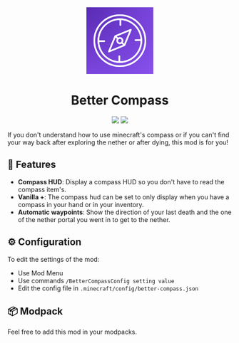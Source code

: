 <div align="center">
  <img src="https://raw.githubusercontent.com/maDU59/BetterCompass/main/src/main/resources/assets/better-compass/icon.png" width="150">
  <h1>Better Compass</h1>

  <a href="https://modrinth.com/mod/better-compass-hud"><img src="https://img.shields.io/badge/dynamic/json?color=158000&label=downloads&prefix=+%20&query=downloads&url=https://api.modrinth.com/v2/project/eCevdVQ3&logo=modrinth"></a>
  <a href="https://curseforge.com/minecraft/mc-mods/ptp"><img src="https://cf.way2muchnoise.eu/full_1348647_downloads.svg"></a>
</div>

If you don't understand how to use minecraft's compass or if you can't find your way back after exploring the nether or after dying, this mod is for you!

## 🔎 Features

- **Compass HUD**: Display a compass HUD so you don't have to read the compass item's.
- **Vanilla +**: The compass hud can be set to only display when you have a compass in your hand or in your inventory.
- **Automatic waypoints**: Show the direction of your last death and the one of the nether portal you went in to get to the nether.

## ⚙️ Configuration

To edit the settings of the mod:
- Use Mod Menu
- Use commands `/BetterCompassConfig setting value`
- Edit the config file in `.minecraft/config/better-compass.json`

## 📦 Modpack

Feel free to add this mod in your modpacks.

